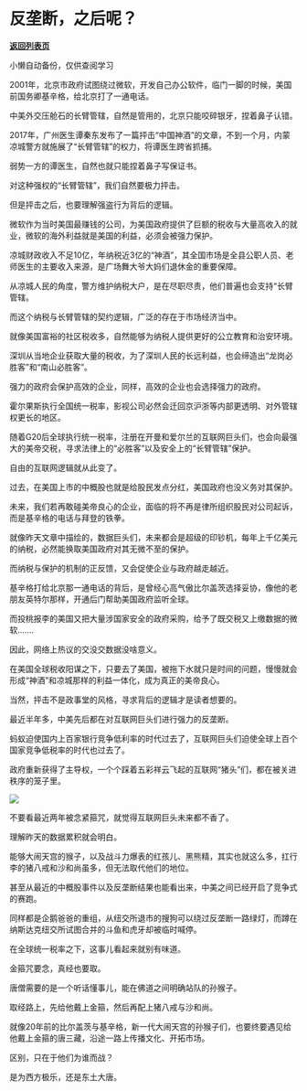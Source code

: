# 反垄断，之后呢？

[**返回列表页**](/gzh/政事堂2019)

小懒自动备份，仅供查阅学习

2001年，北京市政府试图绕过微软，开发自己办公软件，临门一脚的时候，美国前国务卿基辛格，给北京打了一通电话。  

  

中美外交压舱石的长臂管辖，自然是管用的，北京只能咬碎银牙，捏着鼻子认错。

  

2017年，广州医生谭秦东发布了一篇抨击“中国神酒”的文章，不到一个月，内蒙凉城警方就施展了“长臂管辖”的权力，将谭医生跨省抓捕。  

  

弱势一方的谭医生，自然也就只能捏着鼻子写保证书。

  

对这种强权的“长臂管辖”，我们自然要极力抨击。

  

但是抨击之后，也要理解强盗行为背后的逻辑。

  

微软作为当时美国最赚钱的公司，为美国政府提供了巨额的税收与大量高收入的就业，微软的海外利益就是美国的利益，必须会被强力保护。  

  

凉城财政收入不足10亿，年纳税近3亿的“神酒”，其全国市场是全县公职人员、老师医生的主要收入来源，是广场舞大爷大妈们退休金的重要保障。

  

从凉城人民的角度，警方维护纳税大户，是在尽职尽责，他们普遍也会支持“长臂管辖。

  

而这个纳税与长臂管辖的契约逻辑，广泛的存在于市场经济当中。  

  

就像美国富裕的社区税收多，自然能够为纳税人提供更好的公立教育和治安环境。  

  

深圳从当地企业获取大量的税收，为了深圳人民的长远利益，也会缔造出“龙岗必胜客”和“南山必胜客”。

  

强力的政府会保护高效的企业，同样，高效的企业也会选择强力的政府。  

  

霍尔果斯执行全国统一税率，影视公司必然会迁回京沪浙等内部更透明、对外管辖权更长的地区。

  

随着G20后全球执行统一税率，注册在开曼和爱尔兰的互联网巨头们，也会向最强大的美帝交税，寻求法律上的“必胜客”以及安全上的“长臂管辖”保护。

  

自由的互联网逻辑就从此变了。  

  

过去，在美国上市的中概股也就是给股民发点分红，美国政府也没义务对其保护。

  

未来，我们若再敢碰美帝良心的企业，面临的将不再是律所组织股民对公司起诉，而是基辛格的电话与拜登的铁拳。

  

就像昨天文章中描绘的，数据巨头们，未来都会是超级的印钞机，每年上千亿美元的纳税，必然能换取美国政府对其无微不至的保护。  

  

而纳税与保护的机制的正反馈，又会促使企业与政府越走越近。  

  

基辛格打给北京那一通电话的背后，是曾经心高气傲比尔盖茨选择妥协，像他的老朋友英特尔那样，开通后门帮助美国政府监听全球。

  

而投桃报李的美国又把大量涉国家安全的政府采购，给予了既交税又上缴数据的微软.......

  

因此，网络上热议的交没交数据没啥意义。

  

在美国全球税收阳谋之下，只要去了美国，被拖下水就只是时间的问题，慢慢就会形成“神酒”和凉城那样的利益一体化，成为真正的美帝良心。

  

当然，抨击不是政事堂的风格，寻求背后的逻辑才是读者想要的。  

  

最近半年多，中美先后都在对互联网巨头们进行强力的反垄断。

  

蚂蚁迫使国内上百家银行竞争低利率的时代过去了，互联网巨头们迫使全球上百个国家竞争低税率的时代也过去了。

  

政府重新获得了主导权，一个个踩着五彩祥云飞起的互联网“猪头”们，都在被关进秩序的笼子里。

  

![](https://mmbiz.qpic.cn/mmbiz_jpg/rxhS23yu8cODI4c3oB1414MRoN4OJCjAUtIcX8RHwVOdvsfBDE149f4lNcs18M2A6NDnwol1lF8niazKO2HTGmg/640?wx_fmt=jpeg)

  

不要看最近两年被念紧箍咒，就觉得互联网巨头未来都不香了。

  

理解昨天的数据累积就会明白。

  

能够大闹天宫的猴子，以及战斗力爆表的红孩儿、黑熊精，其实也就这么多，扛行李的猪八戒和沙和尚虽多，但无法取代他们的地位。

  

甚至从最近的中概股事件以及反垄断结果也能看出来，中美之间已经开启了竞争式的赛跑。  

  

同样都是企鹅爸爸的重组，从纽交所退市的搜狗可以绕过反垄断一路绿灯，而蹲在纳斯达克纽交所试图合并的斗鱼和虎牙却被临时喊停。

  

在全球统一税率之下，这事儿看起来就别有味道。

  

金箍咒要念，真经也要取。

  

唐僧需要的是一个听话懂事儿，能在佛道之间明确站队的孙猴子。

  

取经路上，先给他戴上金箍，然后再配上猪八戒与沙和尚。

  

就像20年前的比尔盖茨与基辛格，新一代大闹天宫的孙猴子们，也要终要遇见给他戴上金箍的唐三藏，沿途一路上传播文化、开拓市场。

  

区别，只在于他们为谁而战？

  

是为西方极乐，还是东土大唐。

  

